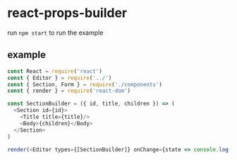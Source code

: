 # react-props-builder

run `npm start` to run the example

## example

```js
const React = require('react')
const { Editor } = require('../')
const { Section, Form } = require('./components')
const { render } = require('react-dom')

const SectionBuilder = ({ id, title, children }) => (
  <Section id={id}>
    <Title title={title}/>
    <Body>{children}</Body>
  </Section>
)

render(<Editor types={[SectionBuilder]} onChange={state => console.log(state)}/>), document.body)
```
